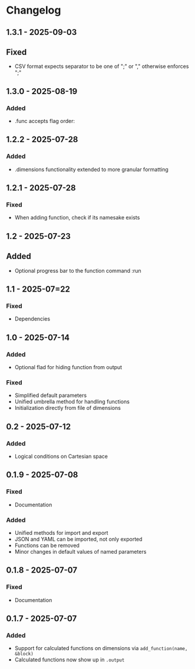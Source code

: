 # Changelog

## 1.3.1 - 2025-09-03
## Fixed
- CSV format expects separator to be one of ";" or "," otherwise enforces ";"

## 1.3.0 - 2025-08-19
### Added
- .func accepts flag order:

## 1.2.2 - 2025-07-28
### Added
- .dimensions functionality extended to more granular formatting

## 1.2.1 - 2025-07-28
### Fixed
- When adding function, check if its namesake exists

## 1.2 - 2025-07-23
## Added
- Optional progress bar to the function command :run

## 1.1 - 2025-07=22
### Fixed
- Dependencies

## 1.0 - 2025-07-14
### Added
- Optional flad for hiding function from output

### Fixed
- Simplified default parameters
- Unified umbrella method for handling functions
- Initialization directly from file of dimensions

## 0.2 - 2025-07-12
### Added
- Logical conditions on Cartesian space

## 0.1.9 - 2025-07-08
### Fixed
- Documentation

### Added
- Unified methods for import and export
- JSON and YAML can be imported, not only exported
- Functions can be removed
- Minor changes in default values of named parameters

## 0.1.8 - 2025-07-07
### Fixed
- Documentation

## 0.1.7 - 2025-07-07
### Added
- Support for calculated functions on dimensions via `add_function(name, &block)`
- Calculated functions now show up in `.output`

